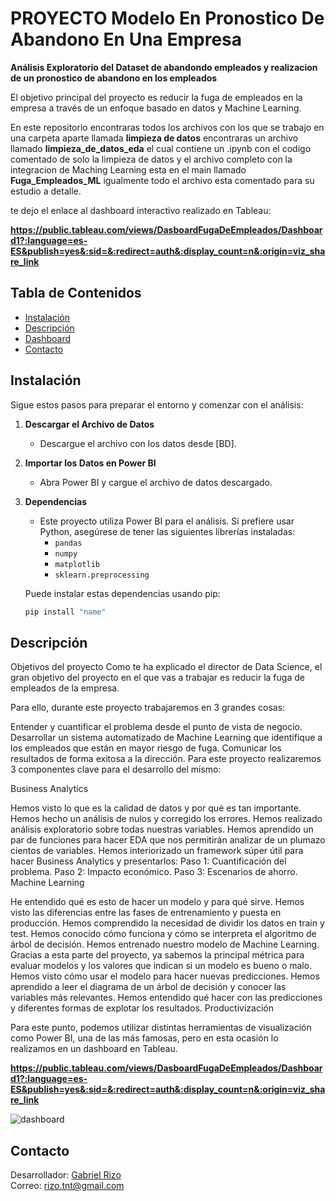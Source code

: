 
# PROYECTO Modelo En Pronostico De Abandono En Una Empresa

__Análisis Exploratorio del Dataset de abandondo empleados y realizacion de un pronostico de abandono en los empleados__

El objetivo principal del proyecto es reducir la fuga de empleados en la empresa a través de un enfoque basado en datos y Machine Learning. 

En este repositorio encontraras todos los archivos con los que se trabajo en una carpeta aparte llamada __limpieza de datos__ encontraras un archivo llamado __limpieza_de_datos_eda__ el cual contiene un .ipynb con el codigo comentado de solo la limpieza de datos y el archivo completo con la integracion de Maching Learning esta en el main llamado __Fuga_Empleados_ML__ igualmente todo el archivo esta comentado para su estudio a detalle.

te dejo el enlace al dashboard interactivo realizado en Tableau: <br>

__https://public.tableau.com/views/DasboardFugaDeEmpleados/Dashboard1?:language=es-ES&publish=yes&:sid=&:redirect=auth&:display_count=n&:origin=viz_share_link__


## Tabla de Contenidos

- [Instalación](#instalación)
- [Descripción](#descripción)
- [Dashboard](#DASHBOARD)
- [Contacto](#contacto)



## Instalación

Sigue estos pasos para preparar el entorno y comenzar con el análisis:

1. **Descargar el Archivo de Datos**
   - Descargue el archivo con los datos desde [BD].

2. **Importar los Datos en Power BI**
   - Abra Power BI y cargue el archivo de datos descargado.

3. **Dependencias**
   - Este proyecto utiliza Power BI para el análisis. Si prefiere usar Python, asegúrese de tener las siguientes librerías instaladas:
     - `pandas`
     - `numpy`
     - `matplotlib` 
     - `sklearn.preprocessing`

   Puede instalar estas dependencias usando pip:

   ```bash
   pip install "name"

## Descripción
Objetivos del proyecto
Como te ha explicado el director de Data Science, el gran objetivo del proyecto en el que vas a trabajar es reducir la fuga de empleados de la empresa.

Para ello, durante este proyecto trabajaremos en 3 grandes cosas:

Entender y cuantificar el problema desde el punto de vista de negocio.
Desarrollar un sistema automatizado de Machine Learning que identifique a los empleados que están en mayor riesgo de fuga.
Comunicar los resultados de forma exitosa a la dirección.
Para este proyecto realizaremos 3 componentes clave para el desarrollo del mismo:

Business Analytics

Hemos visto lo que es la calidad de datos y por qué es tan importante.
Hemos hecho un análisis de nulos y corregido los errores.
Hemos realizado análisis exploratorio sobre todas nuestras variables.
Hemos aprendido un par de funciones para hacer EDA que nos permitirán analizar de un plumazo cientos de variables.
Hemos interiorizado un framework súper útil para hacer Business Analytics y presentarlos:
Paso 1: Cuantificación del problema.
Paso 2: Impacto económico.
Paso 3: Escenarios de ahorro.
Machine Learning

He entendido qué es esto de hacer un modelo y para qué sirve.
Hemos visto las diferencias entre las fases de entrenamiento y puesta en producción.
Hemos comprendido la necesidad de dividir los datos en train y test.
Hemos conocido cómo funciona y cómo se interpreta el algoritmo de árbol de decisión.
Hemos entrenado nuestro modelo de Machine Learning.
Gracias a esta parte del proyecto, ya sabemos la principal métrica para evaluar modelos y los valores que indican si un modelo es bueno o malo.
Hemos visto cómo usar el modelo para hacer nuevas predicciones.
Hemos aprendido a leer el diagrama de un árbol de decisión y conocer las variables más relevantes.
Hemos entendido qué hacer con las predicciones y diferentes formas de explotar los resultados.
Productivización

Para este punto, podemos utilizar distintas herramientas de visualización como Power BI, una de las más famosas, pero en esta ocasión lo realizamos en un dashboard en Tableau.

__https://public.tableau.com/views/DasboardFugaDeEmpleados/Dashboard1?:language=es-ES&publish=yes&:sid=&:redirect=auth&:display_count=n&:origin=viz_share_link__

![dashboard](imagenes/image.png)

## Contacto

Desarrollador: [Gabriel Rizo](https://github.com/Rizo12G)  
Correo: rizo.tnt@gmail.com
